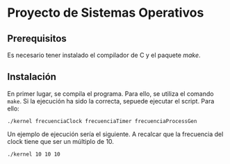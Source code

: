 # Proyecto de Sistemas Operativos

## Prerequisitos

Es necesario tener instalado el compilador de C y el paquete _make_.

## Instalación

En primer lugar, se compila el programa. Para ello, se utiliza el comando `make`. Si la ejecución ha sido la correcta, sepuede ejecutar el script.
Para ello:

```
./kernel frecuenciaClock frecuenciaTimer frecuenciaProcessGen
```

Un ejemplo de ejecución sería el siguiente. A recalcar que la frecuencia del clock tiene que ser un múltiplo de 10. 

```
./kernel 10 10 10
```
